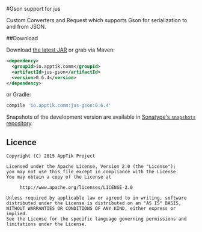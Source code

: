 #Gson support for jus

Custom Converters and Request which supports Gson for serialization to and from JSON.

##Download

Download [the latest JAR][mvn] or grab via Maven:
```xml
<dependency>
  <groupId>io.apptik.comm</groupId>
  <artifactId>jus-gson</artifactId>
  <version>0.6.4</version>
</dependency>
```
or Gradle:
```groovy
compile 'io.apptik.comm:jus-gson:0.6.4'
```

Snapshots of the development version are available in [Sonatype's `snapshots` repository][snap].


## Licence

    Copyright (C) 2015 AppTik Project

    Licensed under the Apache License, Version 2.0 (the "License");
    you may not use this file except in compliance with the License.
    You may obtain a copy of the License at

         http://www.apache.org/licenses/LICENSE-2.0

    Unless required by applicable law or agreed to in writing, software
    distributed under the License is distributed on an "AS IS" BASIS,
    WITHOUT WARRANTIES OR CONDITIONS OF ANY KIND, either express or implied.
    See the License for the specific language governing permissions and
    limitations under the License.

 [mvn]: https://search.maven.org/remote_content?g=io.apptik.comm&a=jus-gson&v=LATEST
 [snap]: https://oss.sonatype.org/content/repositories/releases/io/apptik/comm/
